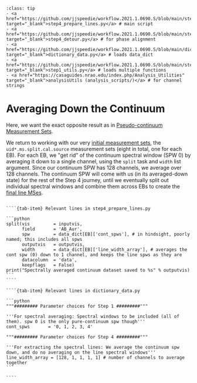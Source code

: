`````{admonition} Scripts for **Step 4 - Prepare the lines**:
:class: tip
- <a href="https://github.com/jjspeedie/workflow.2021.1.0690.S/blob/main/step4_prepare_lines.py" target="_blank">step4_prepare_lines.py</a> # main script
- <a href="https://github.com/jjspeedie/workflow.2021.1.0690.S/blob/main/step4_detour.py" target="_blank">step4_detour.py</a> # for phase alignment
- <a href="https://github.com/jjspeedie/workflow.2021.1.0690.S/blob/main/dictionary_data.py" target="_blank">dictionary_data.py</a> # loads data_dict
- <a href="https://github.com/jjspeedie/workflow.2021.1.0690.S/blob/main/step1_utils.py" target="_blank">step1_utils.py</a> # loads multiple functions
- <a href="https://casaguides.nrao.edu/index.php/Analysis_Utilities" target="_blank">analysisUtils (analysis_scripts/)</a> # for channel strings
`````

# Averaging Down the Continuum

Here, we want the exact opposite result as in [Pseudo-continuum Measurement Sets](../step1/step1-pseudo-continuum.md).

We return to working with our very [initial measurement sets](../step0/step0-restoring-pipeline-calibration.md), the ``uid*.ms.split.cal.source`` measurement sets (eight in total, one for each EB). For each EB, we "get rid" of the continuum spectral window (SPW 0) by averaging it down to a single channel, using the ``split`` task and ``width`` list argument. Since our continuum SPW has 128 channels, we average over 128 channels. The continuum SPW will come with us (in its averaged-down state) for the rest of the Step 4 journey, until we eventually split out individual spectral windows and combine them across EBs to create the [final line MSes](step4-line-mses-achieved.md).

`````{tab-set}

````{tab-item} Relevant lines in step4_prepare_lines.py

```python
split(vis         = inputvis,
      field       = 'AB_Aur',
      spw         = data_dict[EB]['cont_spws'], # in hindsight, poorly named; this includes all spws
      outputvis   = outputvis,
      width       = data_dict[EB]['line_width_array'], # averages the cont spw (0) down to 1 channel, and keeps the line spws as they are
      datacolumn  = 'data',
      keepflags   = False)
print("Spectrally averaged continuum dataset saved to %s" % outputvis)
```
````

````{tab-item} Relevant lines in dictionary_data.py

```python
"""######### Parameter choices for Step 1 #########"""

'''For spectral averaging: Spectral windows to be included (all of them). spw 0 is the only pure-continuum spw though'''
cont_spws       = '0, 1, 2, 3, 4'

"""######### Parameter choices for Step 4 #########"""

'''For extracting the spectral lines: We average the continuum spw down, and do no averaging on the line spectral windows'''
line_width_array = [128, 1, 1, 1, 1] # number of channels to average together
```

````

`````
